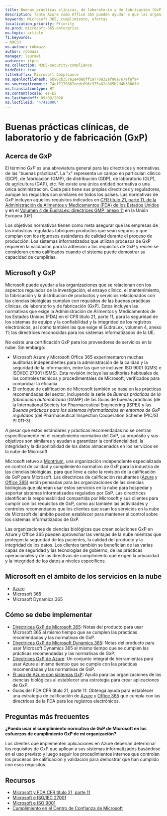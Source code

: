 ```yaml
---
title: Buenas prácticas clínicas, de laboratorio y de fabricación (GxP)
description: Tanto Azure como Office 365 pueden ayudar a que las organizaciones de ciencias biológicas cumplan los requisitos reglamentarios de GxP.
keywords: Microsoft 365, cumplimiento, ofertas
localization_priority: Priority
ms.prod: microsoft-365-enterprise
ms.topic: article
f1.keywords:
- NOCSH
ms.author: robmazz
author: robmazz
manager: laurawi
audience: itpro
ms.collection: M365-security-compliance
hideEdit: true
titleSuffix: Microsoft Compliance
ms.openlocfilehash: 6b96cb357a2e4debff19770a32af98a767afafa4
ms.sourcegitcommit: 74ef7179887eedc696c975a82c865b2d4b3808fd
ms.translationtype: HT
ms.contentlocale: es-ES
ms.lasthandoff: 09/09/2020
ms.locfileid: "47416006"
---
```

# <a name="good-clinical-laboratory-and-manufacturing-practices-gxp"></a>Buenas prácticas clínicas, de laboratorio y de fabricación (GxP)

## <a name="about-gxp"></a>Acerca de GxP

El término *GxP* es una abreviatura general para las directrices y normativas de las "buenas prácticas". La "x" representa un campo en particular: clínico (GCP), de fabricación (GMP), de distribución (GDP), de laboratorio (GLP), de agricultura (GAP), etc. No existe una única entidad normativa o una única administración. Cada país tiene sus propias directrices y reguladores, aunque los requisitos son similares en todos los países. Las normativas de GxP incluyen aquellos requisitos indicados en [CFR título 21, parte 11, de la Administración de Alimentos y Medicamentos (FDA) de los Estados Unidos](https://aka.ms/FDA-CFR) y en el [Volumen 4 de EudraLex: directrices GMP, anexo 11](https://ec.europa.eu/health/documents/eudralex/vol-4_en) en la Unión Europea (UE).

Los objetivos normativos tienen como meta asegurar que las empresas de las industrias reguladas fabriquen productos que sean seguros y que cumplan con los rigurosos estándares de calidad durante el proceso de producción. Los sistemas informatizados que utilizan procesos de GxP requieren la validación para la adhesión a los requisitos de GxP y recién se consideran como calificados cuando el sistema puede demostrar su capacidad de cumplirlas.

## <a name="microsoft-and-gxp"></a>Microsoft y GxP

Microsoft puede ayudar a las organizaciones que se relacionan con los aspectos regulados de la investigación, el ensayo clínico, el mantenimiento, la fabricación y la distribución de productos y servicios relacionados con las ciencias biológicas cumplan con requisitos de las buenas prácticas clínicas, de laboratorio y de fabricación (GxP). Estos incluyen las normativas que exige la Administración de Alimentos y Medicamentos de los Estados Unidos (FDA) en el CFR título 21, parte 11, para la seguridad de los sistemas de equipo y la confiabilidad y la integridad de los registros electrónicos, así como también las que exige el EudraLex, volumen 4, anexo 11; las directrices reconocidas para los sistemas informatizados de la UE.

No existe una certificación GxP para los proveedores de servicios en la nube. Sin embargo:

- Microsoft Azure y Microsoft Office 365 experimentaron muchas auditorías independientes para la administración de la calidad y la seguridad de la información, entre las que se incluyen ISO 9001 (QMS) e ISO/IEC 27001 (ISMS). Esta revisión incluye las auditorías habituales de los controles técnicos y procedimentales de Microsoft, verificados para comprobar la eficacia.
- El enfoque de calificación de Microsoft también se basa en las prácticas recomendadas del sector, incluyendo la serie de *Buenas prácticas de la fabricación automatizada* (GAMP) de las Guías de buenas prácticas (de la International Society for Pharmaceutical Engineering (ISPE)) y las *Buenas prácticas para los sistemas informatizados en entornos de GxP regulados* (del Pharmaceutical Inspection Cooperation Scheme (PIC/S) PI 011-3).

A pesar que estos estándares y prácticas recomendadas no se centran específicamente en el cumplimiento normativo del GxP, su propósito y sus objetivos son similares y ayudan a garantizar la confidencialidad, la integridad y la disponibilidad de los datos almacenados en los servicios en la nube de Microsoft.

Microsoft retuvo a [Montrium](https://www.montrium.com/), una organización independiente especializada en control de calidad y cumplimiento normativo de GxP para la industria de las ciencias biológicas, para que lleve a cabo la revisión de la calificación de GxP para Microsoft. Las directrices de calificación resultantes ([Azure](https://aka.ms/gxpcompliance) y [Office 365](https://aka.ms/o365-qualification-guideline)) están pensadas para las organizaciones de las ciencias biológicas que planean usar estos servicios en la nube para hospedar y soportar sistemas informatizados regulados por GxP. Las directrices identifican la responsabilidad compartida por Microsoft y sus clientes para cumplir con los requisitos de GxP, como así también las actividades y controles recomendados que los clientes que usan los servicios en la nube de Microsoft del ámbito pueden establecer para mantener el control sobre los sistemas informatizados de GxP.

Las organizaciones de ciencias biológicas que crean soluciones GxP en Azure y Office 365 pueden aprovechar las ventajas de la nube mientras que protegen la seguridad de los pacientes, la calidad del producto y la integridad de los datos. Los clientes también se benefician de las varias capas de seguridad y las tecnologías de gobierno, de las prácticas operacionales y de las directivas de cumplimiento que exigen la privacidad y la integridad de los datos a niveles específicos.

## <a name="microsoft-in-scope-cloud-services"></a>Microsoft en el ámbito de los servicios en la nube

- [Azure](https://aka.ms/AzureCompliance)
- Microsoft 365
- Microsoft Dynamics 365

## <a name="how-to-implement"></a>Cómo se debe implementar

- [Directrices GxP de Microsoft 365](../downloads/microsoft-365-gxp-guidelines-july-2020.pdf): Notas del producto para usar Microsoft 365 al mismo tiempo que se cumplen las prácticas recomendadas y las normativas de GxP.
- [Directrices GxP de Microsoft Dynamics 365](../downloads/microsoft-dynamics-365-gxp-guidelines-july-2020.pdf): Notas del producto para usar Microsoft Dynamics 365 al mismo tiempo que se cumplen las prácticas recomendadas y las normativas de GxP.
- [Directrices GxP de Azure](https://aka.ms/gxpcompliance): Un conjunto integral de herramientas para usar Azure al mismo tiempo que se cumple con las prácticas recomendadas y las normativas de GxP.
- [El uso de Azure con sistemas GxP](https://aka.ms/GXP-Azure-Strategies): Ayuda para las organizaciones de las ciencias biológicas al establecer una estrategia para crear aplicaciones de GxP.
- Guías del FDA CFR título 21, parte 11: Obtenga ayuda para establecer una estrategia de calificación de [Azure](https://aka.ms/Azure-FDA-Guidelines) y [Office 365](https://aka.ms/o365-qualification-guideline) que cumpla con las directrices de la FDA para los registros electrónicos.

## <a name="frequently-asked-questions"></a>Preguntas más frecuentes

**¿Puedo usar el cumplimiento normativo de GxP de Microsoft en los esfuerzos de cumplimiento GxP de mi organización?**

Los clientes que implementen aplicaciones en Azure deberían determinar los requisitos de GxP que aplican a sus sistemas informatizados basándose en el uso previsto y luego seguir los procedimientos internos que controlan los procesos de calificación y validación para demostrar que han cumplido con esos requisitos.

## <a name="resources"></a>Recursos

- [Microsoft y FDA CFR título 21, parte 11](offering-fda-cfr-title-21-part-11.md)
- [Microsoft e ISO/IEC 27001](offering-iso-27001.md)
- [Microsoft e ISO 9001](offering-iso-9001.md)
- [Cumplimiento en el Centro de Confianza de Microsoft](https://www.microsoft.com/trust-center/compliance/compliance-overview)
